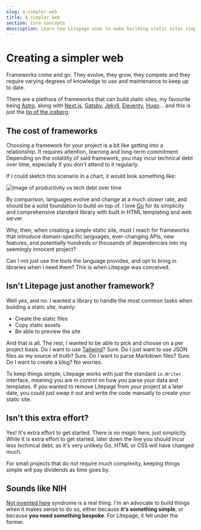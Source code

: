 ```yaml
---
slug: a-simpler-web
title: A simpler web
section: Core concepts
description: Learn how Litepage aims to make building static sites simpler
---
```


# Creating a simpler web

Frameworks come and go. They evolve, they grow, they compete and they require varying degrees of knowledge to use and maintenance to keep up to date.

There are a plethora of frameworks that can build static sites, my favourite being [Astro](https://astro.build/), along with [Next.js](https://nextjs.org/), [Gatsby](https://www.gatsbyjs.com/), [Jekyll](https://jekyllrb.com/docs/), [Eleventy](https://www.11ty.dev/), [Hugo](https://gohugo.io/)... and this is just the [tip of the iceberg](https://jamstack.org/generators/).

## The cost of frameworks

Choosing a framework for your project is a bit like getting into a relationship. It requires attention, learning and long-term commitment. Depending on the volatility of said framework, you may incur technical debt over time, especially if you don't attend to it regularly.

If I could sketch this scenario in a chart, it would look something like:

![Image of productivity vs tech debt over time](/img/with-frameworks.webp)

By comparison, languages evolve and change at a much _slower_ rate, and should be a solid foundation to build on top of. I love [Go](https://go.dev/) for its simplicity and comprehensive standard library with built in HTML templating and web server.

Why, then, when creating a simple static site, must I reach for frameworks that introduce domain-specific languages, ever-changing APIs, new features, and potentially hundreds or thousands of dependencies into my seemingly innocent project?

Can I not just use the tools the language provides, and opt to bring in libraries when I need them? This is when Litepage was conceived.

## Isn't Litepage just another framework?

Well yes, and no. I wanted a library to handle the most common tasks when building a static site, mainly:

- Create the static files
- Copy static assets
- Be able to preview the site

And that is all. The rest, I wanted to be able to pick and choose on a per project basis. Do I want to use [Tailwind](https://tailwindcss.com/)? Sure. Do I just want to use JSON files as my source of truth? Sure. Do I want to parse Markdown files? Sure. Do I want to create a blog? No worries.

To keep things simple, Litepage works with just the standard `io.Writer` interface, meaning you are in control on how you parse your data and templates. If you wanted to remove Litepage from your project at a later date, you could just swap it out and write the code manually to create your static site.

## Isn't this extra effort?

Yes! It's extra effort to get started. There is no _magic_ here, just simplicity. While it is extra effort to get started, later down the line you should incur less techincal debt, as it's very unlikely Go, HTML or CSS will have changed much.

For small projects that do not require much complexity, keeping things simple will pay dividends as time goes by.

## Sounds like NIH

[Not invented here](https://en.wikipedia.org/wiki/Not_invented_here) syndrome is a real thing. I'm an advocate to build things when it makes sense to do so, either because **it's something simple**, or because **you need something bespoke**. For Litepage, it fell under the former.
